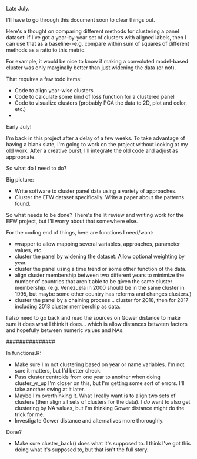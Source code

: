 Late July.

I'll have to go through this document soon to clear things out.

Here's a thought on comparing different methods for clustering a panel dataset: if I've got a year-by-year set of clusters with aligned labels, then I can use that as a baseline--e.g. compare within sum of squares of different methods as a ratio to this metric. 

For example, it would be nice to know if making a convoluted model-based cluster was only marginally better than just widening the data (or not). 

That requires a few todo items:

* Code to align year-wise clusters
* Code to calculate some kind of loss function for a clustered panel
* Code to visualize clusters (probably PCA the data to 2D, plot and color, etc.)
* 

Early July!

I'm back in this project after a delay of a few weeks. To take advantage of having
a blank slate, I'm going to work on the project without looking at my old work.
After a creative burst, I'll integrate the old code and adjust as appropriate.

So what do I need to do?

Big picture:
* Write software to cluster panel data using a variety of approaches.
* Cluster the EFW dataset specifically. Write a paper about the patterns found.

So what needs to be done? 
There's the lit review and writing work for the EFW project, but I'll worry about
that somewhere else.

For the coding end of things, here are functions I need/want:
* wrapper to allow mapping several variables, approaches, parameter values, etc.
* cluster the panel by widening the dataset. Allow optional weighting by year.
* cluster the panel using a time trend or some other function of the data.
* align cluster membership between two different years to minimize the number of
countries that aren't able to be given the same cluster membership.
(e.g. Venezuela in 2000 should be in the same cluster in 1995, but maybe some 
other country has reforms and changes clusters.)
* cluster the panel by a chaining process... cluster for 2018, then for 2017 
including 2018 cluster membership as data.

I also need to go back and read the sources on Gower distance to make sure it does
what I think it does... which is allow distances between factors and hopefully between 
numeric values and NAs. 

###############

In functions.R:
* Make sure I'm not clustering based on year or name variables. I'm not sure it matters, but I'd better check.
* Pass cluster centroids from one year to another when doing cluster_yr_up
I'm closer on this, but I'm getting some sort of errors. I'll take another swing at it later.
* Maybe I'm overthinking it. What I really want is to align two sets of clusters (then align all sets of clusters for the data). I *do* want to also get clustering by NA values, but I'm thinking Gower distance might do the trick for me.
* Investigate Gower distance and alternatives more thoroughly.

Done?
* Make sure cluster_back() does what it's supposed to.
I think I've got this doing what it's supposed to, but that isn't the full story.